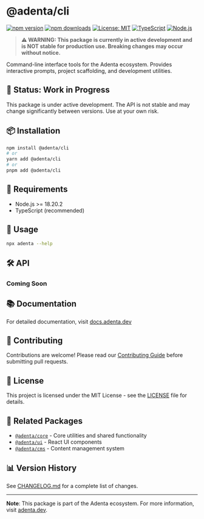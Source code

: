 # @adenta/cli

[![npm version](https://badge.fury.io/js/%40adenta%2Fcli.svg)](https://badge.fury.io/js/%40adenta%2Fcli)
[![npm downloads](https://img.shields.io/npm/dm/@adenta/cli)](https://www.npmjs.com/package/@adenta/cli)
[![License: MIT](https://img.shields.io/badge/License-MIT-yellow.svg)](https://opensource.org/licenses/MIT)
[![TypeScript](https://img.shields.io/badge/TypeScript-007ACC?logo=typescript&logoColor=white)](https://www.typescriptlang.org/)
[![Node.js](https://img.shields.io/badge/Node.js-43853D?logo=node.js&logoColor=white)](https://nodejs.org/)

> **⚠️ WARNING: This package is currently in active development and is NOT stable for production use. Breaking changes may occur without notice.**

Command-line interface tools for the Adenta ecosystem. Provides interactive prompts, project scaffolding, and development utilities.

## 🚧 Status: Work in Progress

This package is under active development. The API is not stable and may change significantly between versions. Use at your own risk.

## 📦 Installation

```bash
npm install @adenta/cli
# or
yarn add @adenta/cli
# or
pnpm add @adenta/cli
```

## 🔧 Requirements

- Node.js >= 18.20.2
- TypeScript (recommended)

## 📖 Usage


```sh
npx adenta --help
```

## 🛠️ API

### Coming Soon


## 📚 Documentation

For detailed documentation, visit [docs.adenta.dev](https://docs.israelprempeh.com/)

## 🤝 Contributing

Contributions are welcome! Please read our [Contributing Guide](CONTRIBUTING.md) before submitting pull requests.

## 📄 License

This project is licensed under the MIT License - see the [LICENSE](LICENSE) file for details.

## 🔗 Related Packages

- [`@adenta/core`](../core) - Core utilities and shared functionality
- [`@adenta/ui`](../ui) - React UI components
- [`@adenta/cms`](../cms) - Content management system

## 📊 Version History

See [CHANGELOG.md](CHANGELOG.md) for a complete list of changes.

---

**Note**: This package is part of the Adenta ecosystem. For more information, visit [adenta.dev](https://adenta.dev).
